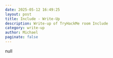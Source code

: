 ```yaml
---
date: 2025-05-12 16:49:25
layout: post
title: Include - Write-Up
description: Write-up of TryHackMe room Include
category: write-up
author: Michael
paginate: false
---
```

null